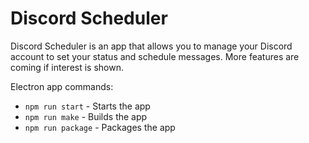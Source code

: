 # Discord Scheduler

Discord Scheduler is an app that allows you to manage your Discord account to set your status and schedule messages. More features are coming if interest is shown.

Electron app commands:

- `npm run start` - Starts the app
- `npm run make` - Builds the app
- `npm run package` - Packages the app
